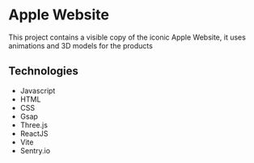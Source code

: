 # Apple Website

This project contains a visible copy of the iconic Apple Website, it uses animations and 3D models for the products

## Technologies
- Javascript
- HTML
- CSS
- Gsap
- Three.js
- ReactJS
- Vite
- Sentry.io
